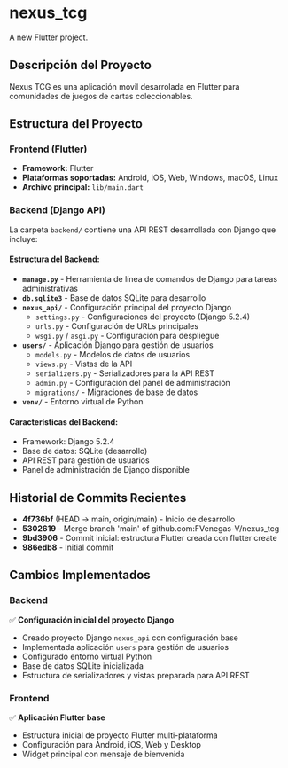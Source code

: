 # nexus_tcg

A new Flutter project.

## Descripción del Proyecto

Nexus TCG es una aplicación movil desarrolada en Flutter para comunidades de juegos de cartas coleccionables.
## Estructura del Proyecto

### Frontend (Flutter)
- **Framework:** Flutter
- **Plataformas soportadas:** Android, iOS, Web, Windows, macOS, Linux
- **Archivo principal:** `lib/main.dart`

### Backend (Django API)
La carpeta `backend/` contiene una API REST desarrollada con Django que incluye:

#### Estructura del Backend:
- **`manage.py`** - Herramienta de línea de comandos de Django para tareas administrativas
- **`db.sqlite3`** - Base de datos SQLite para desarrollo
- **`nexus_api/`** - Configuración principal del proyecto Django
  - `settings.py` - Configuraciones del proyecto (Django 5.2.4)
  - `urls.py` - Configuración de URLs principales
  - `wsgi.py` / `asgi.py` - Configuración para despliegue
- **`users/`** - Aplicación Django para gestión de usuarios
  - `models.py` - Modelos de datos de usuarios
  - `views.py` - Vistas de la API
  - `serializers.py` - Serializadores para la API REST
  - `admin.py` - Configuración del panel de administración
  - `migrations/` - Migraciones de base de datos
- **`venv/`** - Entorno virtual de Python

#### Características del Backend:
- Framework: Django 5.2.4
- Base de datos: SQLite (desarrollo)
- API REST para gestión de usuarios
- Panel de administración de Django disponible

## Historial de Commits Recientes

- **4f736bf** (HEAD -> main, origin/main) - Inicio de desarrollo
- **5302619** - Merge branch 'main' of github.com:FVenegas-V/nexus_tcg
- **9bd3906** - Commit inicial: estructura Flutter creada con flutter create
- **986edb8** - Initial commit

## Cambios Implementados

### Backend
✅ **Configuración inicial del proyecto Django**
- Creado proyecto Django `nexus_api` con configuración base
- Implementada aplicación `users` para gestión de usuarios
- Configurado entorno virtual Python
- Base de datos SQLite inicializada
- Estructura de serializadores y vistas preparada para API REST

### Frontend
✅ **Aplicación Flutter base**
- Estructura inicial de proyecto Flutter multi-plataforma
- Configuración para Android, iOS, Web y Desktop
- Widget principal con mensaje de bienvenida


